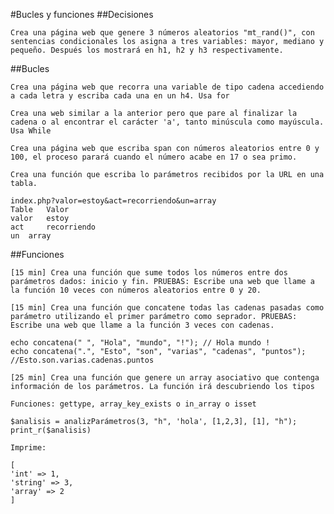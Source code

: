 #Bucles y funciones
##Decisiones

    Crea una página web que genere 3 números aleatorios "mt_rand()", con sentencias condicionales los asigna a tres variables: mayor, mediano y pequeño. Después los mostrará en h1, h2 y h3 respectivamente.

##Bucles

    Crea una página web que recorra una variable de tipo cadena accediendo a cada letra y escriba cada una en un h4. Usa for

    Crea una web similar a la anterior pero que pare al finalizar la cadena o al encontrar el carácter 'a', tanto minúscula como mayúscula. Usa While

    Crea una página web que escriba span con números aleatorios entre 0 y 100, el proceso parará cuando el número acabe en 17 o sea primo.

    Crea una función que escriba lo parámetros recibidos por la URL en una tabla.

    index.php?valor=estoy&act=recorriendo&un=array
    Table 	Valor
    valor 	estoy
    act 	recorriendo
    un 	array


##Funciones

    [15 min] Crea una función que sume todos los números entre dos parámetros dados: inicio y fin. PRUEBAS: Escribe una web que llame a la función 10 veces con números aleatorios entre 0 y 20.

    [15 min] Crea una función que concatene todas las cadenas pasadas como parámetro utilizando el primer parámetro como seprador. PRUEBAS: Escribe una web que llame a la función 3 veces con cadenas.

    echo concatena(" ", "Hola", "mundo", "!"); // Hola mundo !
    echo concatena(".", "Esto", "son", "varias", "cadenas", "puntos"); //Esto.son.varias.cadenas.puntos

    [25 min] Crea una función que genere un array asociativo que contenga información de los parámetros. La función irá descubriendo los tipos

    Funciones: gettype, array_key_exists o in_array o isset

    $analisis = analizParámetros(3, "h", 'hola', [1,2,3], [1], "h");
    print_r($analisis)

    Imprime:

    [
    'int' => 1,
    'string' => 3,
    'array' => 2
    ]
